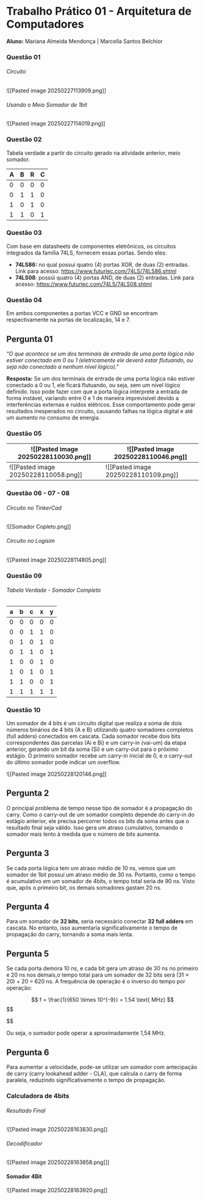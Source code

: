 
# Trabalho Prático 01 - Arquitetura de Computadores

**Aluno:** Mariana Almeida Mendonça | Marcella Santos Belchior
### Questão 01 

###### Circuito

![[Pasted image 20250227113909.png]]

###### Usando o Meio Somador de 1bit

![[Pasted image 20250227114019.png]]

### Questão 02

Tabela verdade a partir do circuito gerado na atividade anterior, meio somador.

| A   | B   | R   | C   |
| --- | --- | --- | --- |
| 0   | 0   | 0   | 0   |
| 0   | 1   | 1   | 0   |
| 1   | 0   | 1   | 0   |
| 1   | 1   | 0   | 1   |

### Questão 03

Com base em datasheets de componentes eletrônicos, os circuitos integrados da família 74LS, fornecem essas portas. Sendo eles:

- **74LS86:** no qual possuí quatro (4) portas XOR, de duas (2) entradas. Link para acesso: https://www.futurlec.com/74LS/74LS86.shtml
- **74LS08**: possúi quatro (4) portas AND, de duas (2) entradas. Link para acesso: https://www.futurlec.com/74LS/74LS08.shtml


### Questão 04

Em ambos componentes a portas VCC e GND se encontram respectivamente na portas de localização, 14 e 7.

## Pergunta 01

*"O que acontece se um dos terminais de entrada de uma porta lógica não estiver conectado em 0 ou 1 (eletricamente ele deverá estar flutuando, ou seja não conectado a nenhum nível lógico)."*

**Resposta:** Se um dos terminais de entrada de uma porta lógica não estiver conectado a 0 ou 1, ele ficará flutuando, ou seja, sem um nível lógico definido. Isso pode fazer com que a porta lógica interprete a entrada de forma instável, variando entre 0 e 1 de maneira imprevisível devido a interferências externas e ruídos elétricos. Esse comportamento pode gerar resultados inesperados no circuito, causando falhas na lógica digital e até um aumento no consumo de energia.

### Questão 05

| ![[Pasted image 20250228110030.png]] | ![[Pasted image 20250228110046.png]] |
| ------------------------------------ | ------------------------------------ |
| ![[Pasted image 20250228110058.png]] | ![[Pasted image 20250228110109.png]] |


### Questão 06 - 07 - 08 

###### Circuito no TinkerCad

![[Somador Copleto.png]]

###### Circuito no Logisim

![[Pasted image 20250228114805.png]]


### Questão 09

###### Tabela Verdade - Somador Completo

| a   | b   | c   | x   | y   |
| --- | --- | --- | --- | --- |
| 0   | 0   | 0   | 0   | 0   |
| 0   | 0   | 1   | 1   | 0   |
| 0   | 1   | 0   | 1   | 0   |
| 0   | 1   | 1   | 0   | 1   |
| 1   | 0   | 0   | 1   | 0   |
| 1   | 0   | 1   | 0   | 1   |
| 1   | 1   | 0   | 0   | 1   |
| 1   | 1   | 1   | 1   | 1   |
### Questão 10

Um somador de 4 bits é um circuito digital que realiza a soma de dois números binários de 4 bits (A e B) utilizando quatro somadores completos (full adders) conectados em cascata. Cada somador recebe dois bits correspondentes das parcelas (Ai e Bi) e um carry-in (vai-um) da etapa anterior, gerando um bit da soma (Si) e um carry-out para o próximo estágio. O primeiro somador recebe um carry-in inicial de 0, e o carry-out do último somador pode indicar um overflow. 

![[Pasted image 20250228120146.png]]


## Pergunta 2

O principal problema de tempo nesse tipo de somador é a propagação do carry. Como o carry-out de um somador completo depende do carry-in do estágio anterior, ele precisa percorrer todos os bits da soma antes que o resultado final seja válido. Isso gera um atraso cumulativo, tornando o somador mais lento à medida que o número de bits aumenta.
## Pergunta 3

Se cada porta lógica tem um atraso médio de 10 ns, vemos que um somador de 1bit possuí um atraso médio de 30 ns. Portanto, como o tempo é acumulativo em um somador de 4bits, o tempo total seria de 90 ns. Visto que, após o primeiro bit, os demais somadores gastam 20 ns.

## Pergunta 4

Para um somador de **32 bits**, seria necessário conectar **32 full adders** em cascata. No entanto, isso aumentaria significativamente o tempo de propagação do carry, tornando a soma mais lenta.

## Pergunta 5

Se cada porta demora 10 ns, e cada bit gera um atraso de 30 ns no primeiro e 20 ns nos demais,o tempo total para um somador de 32 bits será (31 × 20) + 20 = 620 ns. A frequência de operação é o inverso do tempo por operação:

$$
f = \frac{1}{650 \times 10^{-9}} = 1.54 \text{ MHz}
$$
$$

$$


Ou seja, o somador pode operar a aproximadamente 1,54 MHz.

## Pergunta 6

Para aumentar a velocidade, pode-se utilizar um somador com antecipação de carry (carry lookahead adder - CLA), que calcula o carry de forma paralela, reduzindo significativamente o tempo de propagação. 

### Calculadora de 4bits

###### Resultado Final

![[Pasted image 20250228163830.png]]
		
###### Decodificador
![[Pasted image 20250228163858.png]]]

#### Somador 4Bit
![[Pasted image 20250228163920.png]]
